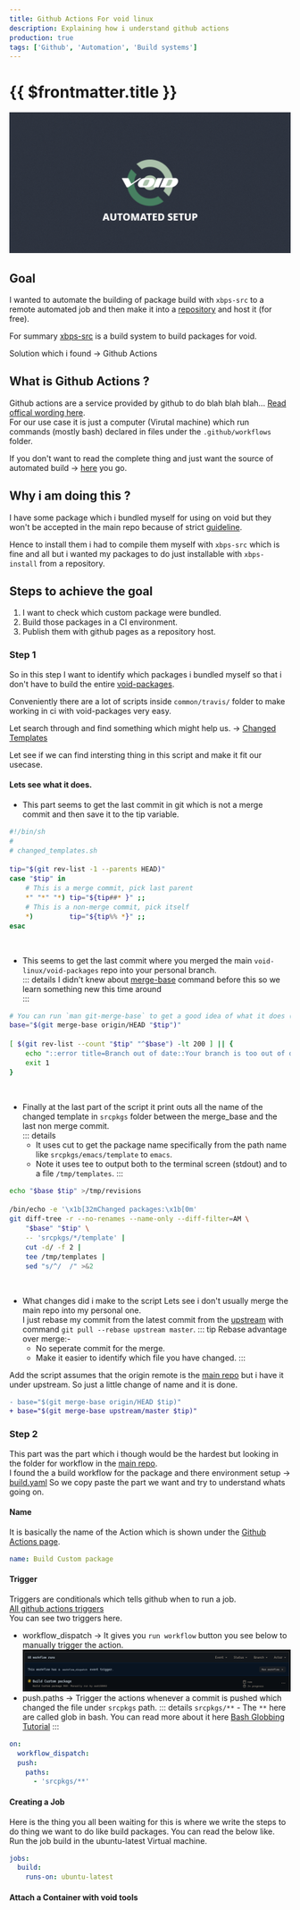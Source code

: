 ```yaml
---
title: Github Actions For void linux
description: Explaining how i understand github actions
production: true
tags: ['Github', 'Automation', 'Build systems']
---
```


# {{ $frontmatter.title }}
![Banner Image](/blogs/github-actions-void.png)
## Goal
I wanted to automate the building of package build with `xbps-src` to a remote automated job and then make it into a [repository](https://docs.voidlinux.org/xbps/repositories/custom.html) and host it (for free).
  
For summary [xbps-src](https://github.com/void-linux/void-packages) is a build system to build packages for void.

Solution which i found -> Github Actions

## What is Github Actions ?
Github actions are a service provided by github to do blah blah blah... [Read offical wording here](https://docs.github.com/actions).  
For our use case it is just a computer (Virutal machine) which run commands (mostly bash) declared in files under the `.github/workflows` folder.

If you don't want to read the complete thing and just want the source of automated build -> [here](https://github.com/aadi58002/void-packages/blob/master/.github/workflows/custom.yaml) you go.

## Why i am doing this ?
I have some package which i bundled myself for using on void but they won't be accepted in the main repo because of strict [guideline](https://github.com/void-linux/void-packages/blob/master/CONTRIBUTING.md#package-requirements).

Hence to install them i had to compile them myself with `xbps-src` which is fine and all but i wanted my packages to do just installable with `xbps-install` from a repository. 

## Steps to achieve the goal
1. I want to check which custom package were bundled.
2. Build those packages in a CI environment.
3. Publish them with github pages as a repository host.

### Step 1
So in this step I want to identify which packages i bundled myself so that i don't have to build the entire [void-packages](https://github.com/void-linux/void-packages/tree/master/srcpkgs).

Conveniently there are a lot of scripts inside `common/travis/` folder to make working in ci with void-packages very easy.

Let search through and find something which might help us. -> [Changed Templates](https://github.com/void-linux/void-packages/blob/master/common/travis/changed_templates.sh)

Let see if we can find intersting thing in this script and make it fit our usecase.

#### Lets see what it does.
- This part seems to get the last commit in git which is not a merge commit and then save it to the tip variable.
```sh
#!/bin/sh
#
# changed_templates.sh

tip="$(git rev-list -1 --parents HEAD)"
case "$tip" in
	# This is a merge commit, pick last parent
	*" "*" "*) tip="${tip##* }" ;;
	# This is a non-merge commit, pick itself
	*)         tip="${tip%% *}" ;;
esac
```
<br/>

- This seems to get the last commit where you merged the main `void-linux/void-packages` repo into your personal branch.  
  ::: details
  I didn't knew about [merge-base](https://linux.die.net/man/1/git-merge-base) command before this so we learn something new this time around  
  :::
```sh
# You can run `man git-merge-base` to get a good idea of what it does ( it also has some diagrams )
base="$(git merge-base origin/HEAD "$tip")"

[ $(git rev-list --count "$tip" "^$base") -lt 200 ] || {
	echo "::error title=Branch out of date::Your branch is too out of date. Please rebase on upstream and force-push."
	exit 1
}
```
<br/>

- Finally at the last part of the script it print outs all the name of the changed template in `srcpkgs` folder between the merge_base and the last non merge commit.  
  ::: details
  - It uses cut to get the package name specifically from the path name like `srcpkgs/emacs/template` to `emacs`.
  - Note it uses tee to output both to the terminal screen (stdout) and to a file `/tmp/templates`.
  :::

```sh
echo "$base $tip" >/tmp/revisions

/bin/echo -e '\x1b[32mChanged packages:\x1b[0m'
git diff-tree -r --no-renames --name-only --diff-filter=AM \
	"$base" "$tip" \
	-- 'srcpkgs/*/template' |
	cut -d/ -f 2 |
	tee /tmp/templates |
	sed "s/^/  /" >&2
```
<br/>

- What changes did i make to the script
  Lets see i don't usually merge the main repo into my personal one.  
  I just rebase my commit from the latest commit from the [upstream](https://github.com/void-linux/void-packages) with command `git pull --rebase upstream master`.
  ::: tip
  Rebase advantage over merge:-
  - No seperate commit for the merge.
  - Make it easier to identify which file you have changed.
  :::

Add the script assumes that the origin remote is the [main repo](https://github.com/void-linux/void-packages) but i have it under upstream.
So just a little change of name and it is done.
```diff
- base="$(git merge-base origin/HEAD $tip)"
+ base="$(git merge-base upstream/master $tip)"
```

### Step 2
This part was the part which i though would be the hardest but looking in the folder for workflow in the [main repo](https://github.com/void-linux/void-packages).  
I found the a build workflow for the package and there environment setup -> [build.yaml](https://github.com/void-linux/void-packages/blob/master/.github/workflows/build.yaml)
So we copy paste the part we want and try to understand whats going on.

#### Name
It is basically the name of the Action which is shown under the [Github Actions page](https://github.com/aadi58002/void-packages/actions).
```yaml
name: Build Custom package
```

#### Trigger
Triggers are conditionals which tells github when to run a job.  
[All github actions triggers](https://docs.github.com/en/actions/using-workflows/events-that-trigger-workflows)  
You can see two triggers here.
- workflow_dispatch -> It gives you `run workflow` button you see below to manually trigger the action.
![Banner Image](/blogs/github-workflow-dispatch.png)
- push.paths -> Trigger the actions whenever a commit is pushed which changed the file under `srcpkgs` path.
::: details
`srcpkgs/**` - The `**` here are called glob in bash. You can read more about it here [Bash Globbing Tutorial](https://linuxhint.com/bash_globbing_tutorial/)
:::
```yaml
on:
  workflow_dispatch:
  push:
    paths:
      - 'srcpkgs/**'
```
#### Creating a Job
Here is the thing you all been waiting for this is where we write the steps to do thing we want to do like build packages.
You can read the below like. Run the job build in the ubuntu-latest Virtual machine.
```yaml
jobs:
  build:
    runs-on: ubuntu-latest
```
#### Attach a Container with void tools
